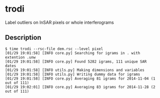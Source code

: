 # trodi

Label outliers on InSAR pixels or whole interferograms


## Description


```
$ time trodi --rsc-file dem.rsc --level pixel
[01/29 19:01:58] [INFO core.py] Searching for igrams in . with extention .unw
[01/29 19:01:58] [INFO core.py] Found 5282 igrams, 111 unique SAR dates
[01/29 19:01:58] [INFO utils.py] Making dimensions and variables
[01/29 19:01:58] [INFO utils.py] Writing dummy data for igrams
[01/29 19:01:58] [INFO core.py] Averaging 81 igrams for 2014-11-04 (1 out of 111)
[01/29 19:02:01] [INFO core.py] Averaging 83 igrams for 2014-11-28 (2 out of 111)
```
